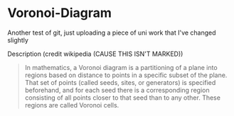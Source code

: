 # Voronoi-Diagram
Another test of git, just uploading a piece of uni work that I've changed slightly

Description (credit wikipedia (CAUSE THIS ISN'T MARKED))
>In mathematics, a Voronoi diagram is a partitioning of a plane into regions based on distance to points in a specific subset of the plane. That set of points (called seeds, sites, or generators) is specified beforehand, and for each seed there is a corresponding region consisting of all points closer to that seed than to any other. These regions are called Voronoi cells.
